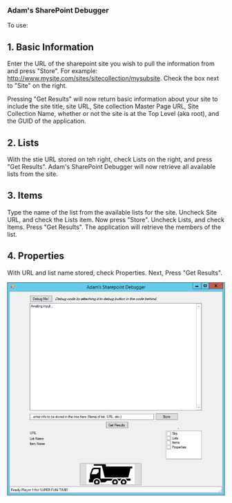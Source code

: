 ### Adam's SharePoint Debugger

To use:
## 1. Basic Information

  Enter the URL of the sharepoint site you wish to pull the information from and press "Store". For example:   http://www.mysite.com/sites/sitecollection/mysubsite. Check the box next to "Site" on the right.

  Pressing "Get Results" will now return basic information about your site to include the site title, site URL, Site collection Master Page URL, Site Collection Name, whether or not the site is at the Top Level (aka root), and the GUID of the application.

## 2. Lists

 With the stie URL stored on teh right, check Lists on the right, and press "Get Results". Adam's SharePoint Debugger will now retrieve  all available lists from the site.

## 3. Items

 Type the name of the list from the available lists for the site. Uncheck Site URL, and check the Lists item. Now press "Store". Uncheck  Lists, and check Items. Press "Get Results". The application will retrieve the members of the list.

## 4. Properties

 With URL and list name stored, check Properties. Next, Press "Get Results".

![Screenshot of Adam's Sharepoint Debugger](https://github.com/Grimshire/AdamsSharepointDebugger/blob/master/debugger.PNG)
